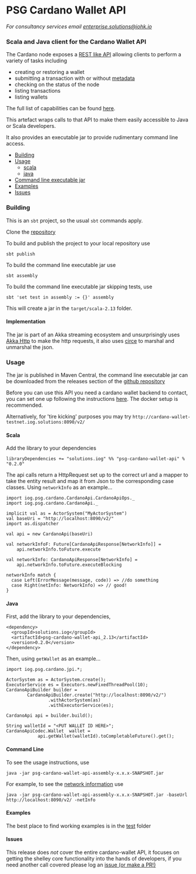 # PSG Cardano Wallet API

_For consultancy services email [enterprise.solutions@iohk.io](mailto:enterprise.solutions@iohk.io)_
### Scala and Java client for the Cardano Wallet API

The Cardano node exposes a [REST like API](https://github.com/input-output-hk/cardano-wallet) 
allowing clients to perform a variety of tasks including 
 - creating or restoring a wallet
 - submitting a transaction with or without [metadata](https://github.com/input-output-hk/cardano-wallet/wiki/TxMetadata) 
 - checking on the status of the node
 - listing transactions
 - listing wallets

The full list of capabilities can be found [here](https://input-output-hk.github.io/cardano-wallet/api/edge/). 
     
This artefact wraps calls to that API to make them easily accessible to Java or Scala developers.

It also provides an executable jar to provide rudimentary command line access. 


- [Building](#building)
- [Usage](#usage)
    - [scala](#usagescala)
    - [java](#usagejava)
- [Command line executable jar](#cmdline)
- [Examples](#examples)
- [Issues](#issues)
        

### <a name="building"></a> Building 

This is an `sbt` project, so the usual `sbt` commands apply.

Clone the [repository](https://github.com/input-output-hk/psg-cardano-wallet-api) 

To build and publish the project to your local repository use 

`sbt publish`

To build the command line executable jar use

`sbt assembly`  

To build the command line executable jar skipping tests, use

`sbt 'set test in assembly := {}' assembly`

This will create a jar in the `target/scala-2.13` folder. 

#### Implementation

The jar is part of an Akka streaming ecosystem and unsurprisingly uses [Akka Http](https://doc.akka.io/docs/akka-http/current/introduction.html) to make the http requests, 
it also uses [circe](https://circe.github.io/circe/) to marshal and unmarshal the json.

### <a name="usage"></a>Usage 

The jar is published in Maven Central, the command line executable jar can be downloaded from the releases section 
of the [github repository](https://github.com/input-output-hk/psg-cardano-wallet-api)


Before you can use this API you need a cardano wallet backend to contact, you can set one up following the instructions 
[here](https://github.com/input-output-hk/cardano-wallet). The docker setup is recommended.
 
Alternatively, for 'tire kicking' purposes you may try  `http://cardano-wallet-testnet.iog.solutions:8090/v2/`    
     
#### <a name="usagescala"></a>Scala

Add the library to your dependencies 

`libraryDependencies += "solutions.iog" %% "psg-cardano-wallet-api" % "0.2.0"`

The api calls return a HttpRequest set up to the correct url and a mapper to take the entity result and 
map it from Json to the corresponding case classes. Using `networkInfo` as an example...

```
import iog.psg.cardano.CardanoApi.CardanoApiOps._
import iog.psg.cardano.CardanoApi._

implicit val as = ActorSystem("MyActorSystem")
val baseUri = "http://localhost:8090/v2/"
import as.dispatcher

val api = new CardanoApi(baseUri)

val networkInfoF: Future[CardanoApiResponse[NetworkInfo]] =
    api.networkInfo.toFuture.execute

val networkInfo: CardanoApiResponse[NetworkInfo] =
    api.networkInfo.toFuture.executeBlocking

networkInfo match {
  case Left(ErrorMessage(message, code)) => //do something
  case Right(netInfo: NetworkInfo) => // good! 
}
```
 
#### <a name="usagejava"></a>Java

First, add the library to your dependencies, 
```
<dependency>
  <groupId>solutions.iog</groupId>
  <artifactId>psg-cardano-wallet-api_2.13</artifactId>
  <version>0.2.0</version>
</dependency>
```

Then, using `getWallet` as an example...

```
import iog.psg.cardano.jpi.*;

ActorSystem as = ActorSystem.create();
ExecutorService es = Executors.newFixedThreadPool(10);
CardanoApiBuilder builder =
        CardanoApiBuilder.create("http://localhost:8090/v2/")
                .withActorSystem(as)
                .withExecutorService(es);

CardanoApi api = builder.build();

String walletId = "<PUT WALLET ID HERE>";
CardanoApiCodec.Wallet  wallet =
            api.getWallet(walletId).toCompletableFuture().get();

```

#### <a name="cmdline"></a>Command Line 

To see the usage instructions, use    

`java -jar psg-cardano-wallet-api-assembly-x.x.x-SNAPSHOT.jar`

For example, to see the [network information](https://input-output-hk.github.io/cardano-wallet/api/edge/#tag/Network) use 

`java -jar psg-cardano-wallet-api-assembly-x.x.x-SNAPSHOT.jar -baseUrl http://localhost:8090/v2/ -netInfo`
  
#### <a name="examples"></a> Examples

The best place to find working examples is in the [test](https://github.com/input-output-hk/psg-cardano-wallet-api/tree/develop/src/test) folder 

#### <a name="issues"></a> Issues

This release does *not* cover the entire cardano-wallet API, it focuses on getting the shelley core functionality into the hands of developers, if you need another call covered please log 
an [issue (or make a PR!)](https://github.com/input-output-hk/psg-cardano-wallet-api/issues)    
